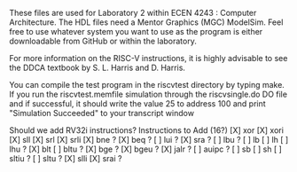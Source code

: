 These files are used for Laboratory 2 within ECEN 4243 : Computer
Architecture.  The HDL files need a Mentor Graphics (MGC) ModelSim.
Feel free to use whatever system you want to use as the program is
either downloadable from GitHub or within the laboratory. 

For more information on the RISC-V instructions, it is highly advisable
to see the DDCA textbook by S. L. Harris and D. Harris.  

You can compile the test program in the riscvtest directory by typing
make.  If you run the riscvtest.memfile simulation through the
riscvsingle.do DO file and if successful, it should write the value 25
to address 100 and print "Simulation Succeeded" to your transcript window


Should we add RV32i instructions?
Instructions to Add (16?)
[X] xor
[X] xori
[X] sll
[X] srl
[X] srli
[X] bne ?
[X] beq ?
[ ] lui ?
[X] sra ?
[ ] lbu ?
[ ] lb 
[ ] lh 
[ ] lhu ?
[X] blt
[ ] bltu ?
[X] bge ?
[X] bgeu ?
[X] jalr ?
[ ] auipc ?
[ ] sb
[ ] sh
[ ] sltiu ?
[ ] sltu ?
[X] slli
[X] srai ?





